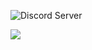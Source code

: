 ![Discord Server](https://discordapp.com/api/guilds/983130262831501413/widget.png?style=banner1)

<a href="https://floofyplasma.com">
  <img align="center" src="https://github-readme-stats.vercel.app/api?username=Blue-Key-Studios&show_icons=true&theme=dark" />
</a>
